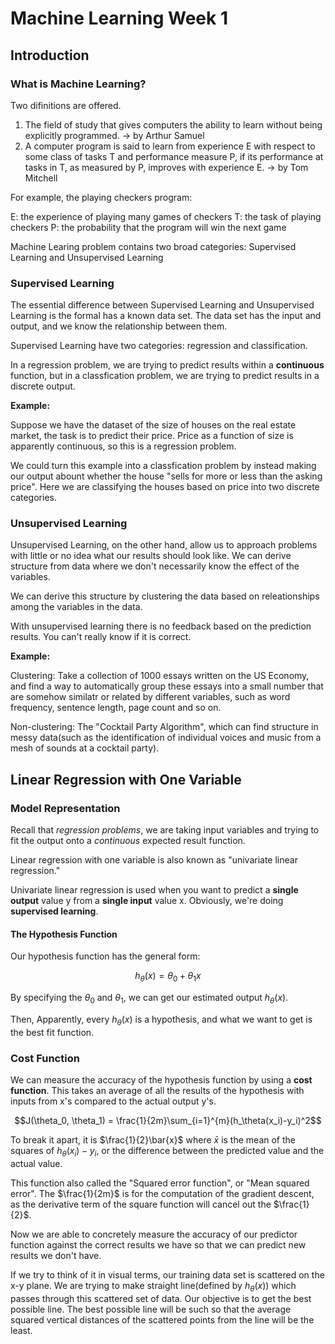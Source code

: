 # Machine Learning Week 1

## Introduction

### What is Machine Learning?

Two difinitions are offered.

1. The field of study that gives computers the ability to learn without being explicitly programmed. -> by Arthur Samuel
2. A computer program is said to learn from experience E with respect to some class of tasks T and performance measure P, if its performance at tasks in T, as measured by P, improves with experience E. -> by Tom Mitchell

For example, the playing checkers program:

E: the experience of playing many games of checkers
T: the task of playing checkers
P: the probability that the program will win the next game

Machine Learing problem contains two broad categories: Supervised Learning and Unsupervised Learning

### Supervised Learning

The essential difference between Supervised Learning and Unsupervised Learning is the formal has a known data set. The data set has the input and output, and we know the relationship between them.

Supervised Learning have two categories: regression and classification.

In a regression problem, we are trying to predict results within a **continuous** function, but in a classfication problem, we are trying to predict results in a discrete output.

**Example:**

Suppose we have the dataset of the size of houses on the real estate market, the task is to predict their price. Price as a function of size is apparently continuous, so this is a regression problem.

We could turn this example into a classfication problem by instead making our output abount whether the house "sells for more or less than the asking price". Here we are classifying the houses based on price into two discrete categories.

### Unsupervised Learning

Unsupervised Learning, on the other hand, allow us to approach problems with little or no idea what our results should look like. We can derive structure from data where we don't necessarily know the effect of the variables.

We can derive this structure by clustering the data based on releationships among the variables in the data.

With unsupervised learning there is no feedback based on the prediction results. You can't really know if it is correct.

**Example:**

Clustering: Take a collection of 1000 essays written on the US Economy, and find a way to automatically group these essays into a small number that are somehow similatr or related by different variables, such as word frequency, sentence length, page count and so on.

Non-clustering: The "Cocktail Party Algorithm", which can find structure in messy data(such as the identification of individual voices and music from a mesh of sounds at a cocktail party).

## Linear Regression with One Variable

### Model Representation

Recall that _regression problems_, we are taking input variables and trying to fit the output onto a _continuous_ expected result function.

Linear regression with one variable is also known as "univariate linear regression."

Univariate linear regression is used when you want to predict a **single output** value y from a **single input** value x. Obviously, we're doing **supervised learning**.

#### The Hypothesis Function

Our hypothesis function has the general form:

$$h_\theta(x) = \theta_0 + \theta_1 x$$

By specifying the $\theta_0$ and $\theta_1$, we can get our estimated output $h_\theta(x)$.

Then, Apparently, every $h_\theta(x)$ is a hypothesis, and what we want to get is the best fit function.

### Cost Function

We can measure the accuracy of the hypothesis function by using a **cost function**. This takes an average of all the results of the hypothesis with inputs from x's compared to the actual output y's.

$$J(\theta_0, \theta_1) = \frac{1}{2m}\sum_{i=1}^{m}(h_\theta(x_i)-y_i)^2$$

To break it apart, it is $\frac{1}{2}\bar{x}$ where $\bar{x}$ is the mean of the squares of $h_\theta(x_i)-y_i$, or the difference between the predicted value and the actual value.

This function also called the "Squared error function", or "Mean squared error". The $\frac{1}{2m}$ is for the computation of the gradient descent, as the derivative term of the square function will cancel out the $\frac{1}{2}$.

Now we are able to concretely measure the accuracy of our predictor function against the correct results we have so that we can predict new results we don't have.

If we try to think of it in visual terms, our training data set is scattered on the x-y plane. We are trying to make straight line(defined by $h_\theta(x)$) which passes through this scattered set of data. Our objective is to get the best possible line. The best possible line will be such so that the average squared vertical distances of the scattered points from the line will be the least.

